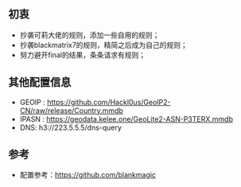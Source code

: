 ## 初衷
* 抄袭可莉大佬的规则，添加一些自用的规则；
* 抄袭blackmatrix7的规则，精简之后成为自己的规则；
* 努力避开final的结果，条条请求有规则；
  


## 其他配置信息
* GEOIP : https://github.com/Hackl0us/GeoIP2-CN/raw/release/Country.mmdb
* IPASN : https://geodata.kelee.one/GeoLite2-ASN-P3TERX.mmdb
* DNS: h3://223.5.5.5/dns-query

## 参考
* 配置参考：https://github.com/blankmagic
